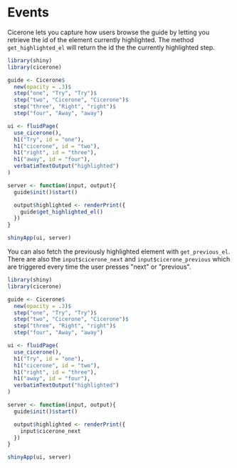 # Events

Cicerone lets you capture how users browse the guide by letting you retrieve the id of the element currently highlighted. The method `get_highlighted_el` will return the id the the currently highlighted step.

```r
library(shiny)
library(cicerone)

guide <- Cicerone$
  new(opacity = .3)$
  step("one", "Try", "Try")$
  step("two", "Cicerone", "Cicerone")$
  step("three", "Right", "right")$
  step("four", "Away", "away")

ui <- fluidPage(
  use_cicerone(),
  h1("Try", id = "one"),
  h1("cicerone", id = "two"),
  h1("right", id = "three"),
  h1("away", id = "four"),
  verbatimTextOutput("highlighted")
)

server <- function(input, output){
  guide$init()$start()

  output$highlighted <- renderPrint({
    guide$get_highlighted_el()
  })
}

shinyApp(ui, server)
```

You can also fetch the previously highlighted element with `get_previous_el`. There are also the `input$cicerone_next` and `input$cicerone_previous` which are triggered every time the user presses "next" or "previous". 

```r
library(shiny)
library(cicerone)

guide <- Cicerone$
  new(opacity = .3)$
  step("one", "Try", "Try")$
  step("two", "Cicerone", "Cicerone")$
  step("three", "Right", "right")$
  step("four", "Away", "away")

ui <- fluidPage(
  use_cicerone(),
  h1("Try", id = "one"),
  h1("cicerone", id = "two"),
  h1("right", id = "three"),
  h1("away", id = "four"),
  verbatimTextOutput("highlighted")
)

server <- function(input, output){
  guide$init()$start()

  output$highlighted <- renderPrint({
    input$cicerone_next
  })
}

shinyApp(ui, server)
```
